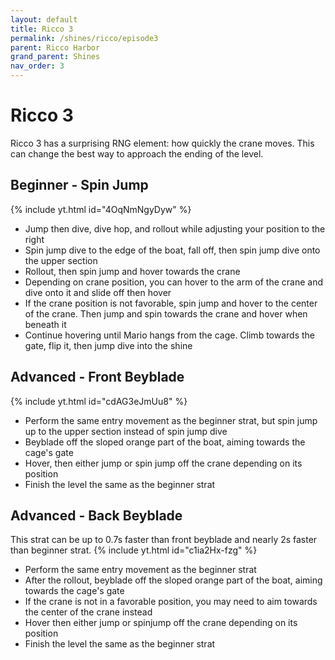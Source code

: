 ```yaml
---
layout: default
title: Ricco 3
permalink: /shines/ricco/episode3
parent: Ricco Harbor
grand_parent: Shines
nav_order: 3
---
```


# Ricco 3
Ricco 3 has a surprising RNG element: how quickly the crane moves. This can change the best way to approach the ending of the level.
## Beginner - Spin Jump
{% include yt.html id="4OqNmNgyDyw" %}

- Jump then dive, dive hop, and rollout while adjusting your position to the right
- Spin jump dive to the edge of the boat, fall off, then spin jump dive onto the upper section
- Rollout, then spin jump and hover towards the crane
- Depending on crane position, you can hover to the arm of the crane and dive onto it and slide off then hover
- If the crane position is not favorable, spin jump and hover to the center of the crane. Then jump and spin towards the crane and hover when beneath it
- Continue hovering until Mario hangs from the cage. Climb towards the gate, flip it, then jump dive into the shine

## Advanced - Front Beyblade
{% include yt.html id="cdAG3eJmUu8" %}

- Perform the same entry movement as the beginner strat, but spin jump up to the upper section instead of spin jump dive
- Beyblade off the sloped orange part of the boat, aiming towards the cage's gate
- Hover, then either jump or spin jump off the crane depending on its position
- Finish the level the same as the beginner strat

## Advanced - Back Beyblade
This strat can be up to 0.7s faster than front beyblade and nearly 2s faster than beginner strat.
{% include yt.html id="c1ia2Hx-fzg" %}

- Perform the same entry movement as the beginner strat
- After the rollout, beyblade off the sloped orange part of the boat, aiming towards the cage's gate
- If the crane is not in a favorable position, you may need to aim towards the center of the crane instead
- Hover then either jump or spinjump off the crane depending on its position
- Finish the level the same as the beginner strat
